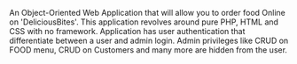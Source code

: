 An Object-Oriented Web Application that will allow you to order food Online on 'DeliciousBites'. 
This application revolves around pure PHP, HTML and CSS with no framework. 
Application has user authentication that differentiate between a user and admin login.
Admin privileges  like CRUD on FOOD menu, CRUD on Customers and many more are hidden from the user.
